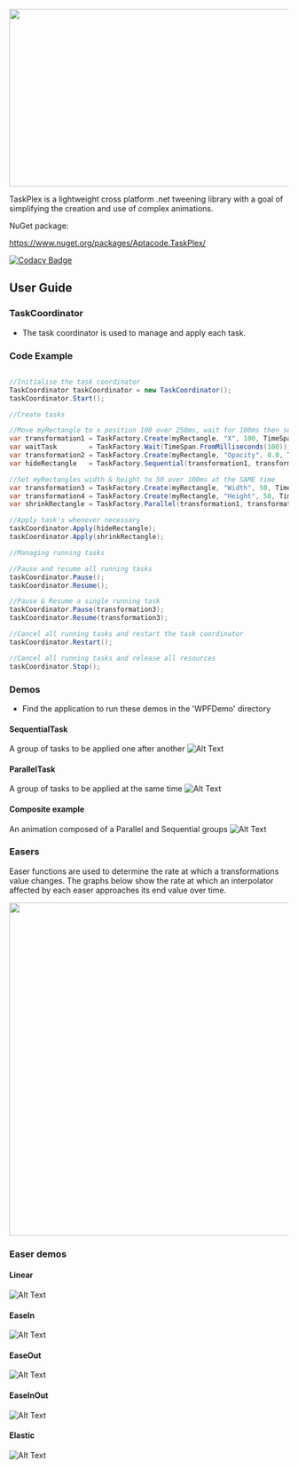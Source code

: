 
<p align="center">
  <img width="640" height="320" src="https://raw.githubusercontent.com/Timmoth/Aptacode.TaskPlex/master/Resources/Images/TaskPlexBanner.png">
</p>

TaskPlex is a lightweight cross platform .net tweening library with a goal of simplifying the creation and use of complex animations.

NuGet package:

https://www.nuget.org/packages/Aptacode.TaskPlex/

[![Codacy Badge](https://api.codacy.com/project/badge/Grade/d25f0cea83384aacada81fa9790679c8)](https://www.codacy.com/manual/Timmoth/AptacodeTaskPlex?utm_source=github.com&amp;utm_medium=referral&amp;utm_content=Timmoth/AptacodeTaskPlex&amp;utm_campaign=Badge_Grade)

## User Guide

### TaskCoordinator

-  The task coordinator is used to manage and apply each task.

### Code Example

```csharp

//Initialise the task coordinator
TaskCoordinator taskCoordinator = new TaskCoordinator();
taskCoordinator.Start();

//Create tasks

//Move myRectangle to x position 100 over 250ms, wait for 100ms then set myRectangle's opacity to 0.0 over 250 ms
var transformation1 = TaskFactory.Create(myRectangle, "X", 100, TimeSpan.FromMilliseconds(250));
var waitTask        = TaskFactory.Wait(TimeSpan.FromMilliseconds(100));
var transformation2 = TaskFactory.Create(myRectangle, "Opacity", 0.0, TimeSpan.FromMilliseconds(250));
var hideRectangle   = TaskFactory.Sequential(transformation1, transformation2});

//Set myRectangles width & height to 50 over 100ms at the SAME time
var transformation3 = TaskFactory.Create(myRectangle, "Width", 50, TimeSpan.FromMilliseconds(100));
var transformation4 = TaskFactory.Create(myRectangle, "Height", 50, TimeSpan.FromMilliseconds(100));
var shrinkRectangle = TaskFactory.Parallel(transformation1, transformation2});

//Apply task's whenever necessary
taskCoordinator.Apply(hideRectangle);
taskCoordinator.Apply(shrinkRectangle);

//Managing running tasks

//Pause and resume all running tasks
taskCoordinator.Pause();
taskCoordinator.Resume();

//Pause & Resume a single running task
taskCoordinator.Pause(transformation3);
taskCoordinator.Resume(transformation3);

//Cancel all running tasks and restart the task coordinator
taskCoordinator.Restart();

//Cancel all running tasks and release all resources
taskCoordinator.Stop();

```

### Demos
* Find the application to run these demos in the 'WPFDemo' directory

#### SequentialTask
A group of tasks to be applied one after another
![Alt Text](https://raw.githubusercontent.com/Timmoth/Aptacode.TaskPlex/master/Resources/demos/SequentialTransformation.gif)

#### ParallelTask
A group of tasks to be applied at the same time
![Alt Text](https://raw.githubusercontent.com/Timmoth/Aptacode.TaskPlex/master/Resources/demos/ParallelTransformations.gif)

#### Composite example
An animation composed of a Parallel and Sequential groups
![Alt Text](https://raw.githubusercontent.com/Timmoth/Aptacode.TaskPlex/master/Resources/demos/ComplexTransformation.gif)


### Easers
Easer functions are used to determine the rate at which a transformations value changes. The graphs below show the rate at which an interpolator affected by each easer approaches its end value over time.

<p align="center">
  <img width="700" height="600" src="https://raw.githubusercontent.com/Timmoth/Aptacode.TaskPlex/master/Resources/Images/easers.png">
</p>

### Easer demos

#### Linear

![Alt Text](https://raw.githubusercontent.com/Timmoth/Aptacode.TaskPlex/master/Resources/demos/Linear.gif)

#### EaseIn

![Alt Text](https://raw.githubusercontent.com/Timmoth/Aptacode.TaskPlex/master/Resources/demos/EaseIn.gif)

#### EaseOut

![Alt Text](https://raw.githubusercontent.com/Timmoth/Aptacode.TaskPlex/master/Resources/demos/EaseOut.gif)

#### EaseInOut

![Alt Text](https://raw.githubusercontent.com/Timmoth/Aptacode.TaskPlex/master/Resources/demos/EaseInOut.gif)

#### Elastic

![Alt Text](https://raw.githubusercontent.com/Timmoth/Aptacode.TaskPlex/master/Resources/demos/Elastic.gif)


